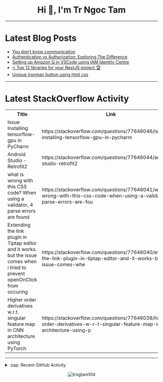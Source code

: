 <h1 align="center">Hi 👋, I'm Tr Ngoc Tam</h1>

---

# Latest Blog Posts
<!-- BLOG-POST-LIST:START -->
- [You don’t know communication](https://dev.to/noriller/you-dont-know-communication-45ne)
- [Authentication vs Authorization: Exploring The Difference](https://dev.to/permify/authentication-vs-authorization-exploring-the-difference-2l14)
- [Setting up Amazon Q in VSCode using IAM Identity Centre](https://dev.to/sanketkalekar/setting-up-amazon-q-in-vscode-using-iam-identity-centre-4p71)
- [🔥 Top 12 libraries for your NextJS project 🏆](https://dev.to/nevodavid/top-12-libraries-for-your-nextjs-project-1oob)
- [Unique Ironman button using html css](https://dev.to/freecodez/unique-ironman-button-using-html-css-9le)
<!-- BLOG-POST-LIST:END -->

---

# Latest StackOverflow Activity
<table>
  <tr><th>Title</th><th>Link</th></tr>
  <!-- STACKOVERFLOW:START --><tr><td>Issue Installing tensorflow-gpu in PyCharm</td><td>https://stackoverflow.com/questions/77646046/issue-installing-tensorflow-gpu-in-pycharm</td></tr><tr><td>Android Studio - Retrofit2</td><td>https://stackoverflow.com/questions/77646044/android-studio-retrofit2</td></tr><tr><td>what is wrong with this CSS code? When using a validator, 4 parse errors are found</td><td>https://stackoverflow.com/questions/77646041/what-is-wrong-with-this-css-code-when-using-a-validator-4-parse-errors-are-fou</td></tr><tr><td>Extending the link plugin in Tiptap editor and it works. but the issue comes when i tried to prevent openOnClick from occuring</td><td>https://stackoverflow.com/questions/77646040/extending-the-link-plugin-in-tiptap-editor-and-it-works-but-the-issue-comes-whe</td></tr><tr><td>Higher order derivatives w.r.t. singular feature map in CNN architecture using PyTorch</td><td>https://stackoverflow.com/questions/77646038/higher-order-derivatives-w-r-t-singular-feature-map-in-cnn-architecture-using-p</td></tr><!-- STACKOVERFLOW:END -->
</table>

---

<details>
  <summary>:zap: Recent GitHub Activity</summary>
  
<!--START_SECTION:activity-->
<!--END_SECTION:activity-->

</details>

<p align="center"><img align="center" src="https://github-readme-streak-stats.herokuapp.com/?user=trngtam10d&" alt="trngtam10d" /></p>